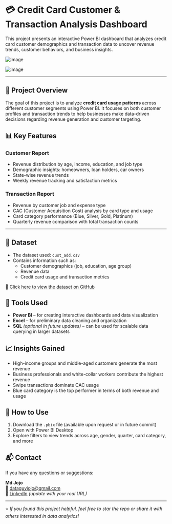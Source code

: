 # 💳 Credit Card Customer & Transaction Analysis Dashboard

This project presents an interactive Power BI dashboard that analyzes credit card customer demographics and transaction data to uncover revenue trends, customer behaviors, and business insights.

![image](https://github.com/user-attachments/assets/19a91b0e-db08-4eec-9efa-a7d067b3ee6c)

![image](https://github.com/user-attachments/assets/fa46cee8-124a-44d9-8505-b0bc7f29aaa7)



---

## 📌 Project Overview

The goal of this project is to analyze **credit card usage patterns** across different customer segments using Power BI. It focuses on both customer profiles and transaction trends to help businesses make data-driven decisions regarding revenue generation and customer targeting.



## 📊 Key Features

### **Customer Report**
- Revenue distribution by age, income, education, and job type  
- Demographic insights: homeowners, loan holders, car owners  
- State-wise revenue trends  
- Weekly revenue tracking and satisfaction metrics  

### **Transaction Report**
- Revenue by customer job and expense type  
- CAC (Customer Acquisition Cost) analysis by card type and usage  
- Card category performance (Blue, Silver, Gold, Platinum)  
- Quarterly revenue comparison with total transaction counts  

---

## 📁 Dataset

- The dataset used: `cust_add.csv`  
- Contains information such as:
  - Customer demographics (job, education, age group)
  - Revenue data
  - Credit card usage and transaction metrics  

📂 [Click here to view the dataset on GitHub](https://github.com/dataGuyJojo/Sales-Dashboard/blob/main/cust_add.csv)



## 🧰 Tools Used

- **Power BI** – for creating interactive dashboards and data visualization  
- **Excel** – for preliminary data cleaning and organization  
- **SQL** *(optional in future updates)* – can be used for scalable data querying in larger datasets



## 📈 Insights Gained

- High-income groups and middle-aged customers generate the most revenue  
- Business professionals and white-collar workers contribute the highest revenue  
- Swipe transactions dominate CAC usage  
- Blue card category is the top performer in terms of both revenue and usage  



## 📌 How to Use

1. Download the `.pbix` file (available upon request or in future commit)
2. Open with Power BI Desktop
3. Explore filters to view trends across age, gender, quarter, card category, and more



## 📬 Contact

If you have any questions or suggestions:

**Md Jojo**  
📧 dataguyjojo@gmail.com  
🔗 [LinkedIn](https://www.linkedin.com/in/your-profile) *(update with your real URL)*

---

⭐ *If you found this project helpful, feel free to star the repo or share it with others interested in data analytics!*
